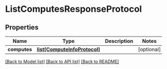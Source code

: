 # ListComputesResponseProtocol

## Properties
Name | Type | Description | Notes
------------ | ------------- | ------------- | -------------
**computes** | [**list[ComputeInfoProtocol]**](ComputeInfoProtocol.md) |  | [optional] 

[[Back to Model list]](../README.md#documentation-for-models) [[Back to API list]](../README.md#documentation-for-api-endpoints) [[Back to README]](../README.md)


